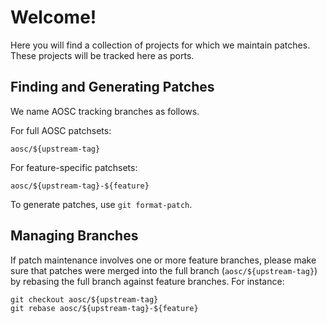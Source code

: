 Welcome!
====

Here you will find a collection of projects for which we maintain patches. These
projects will be tracked here as ports.

Finding and Generating Patches
----

We name AOSC tracking branches as follows.

For full AOSC patchsets:

```
aosc/${upstream-tag}
```

For feature-specific patchsets:

```
aosc/${upstream-tag}-${feature}
```

To generate patches, use `git format-patch`.

Managing Branches
----

If patch maintenance involves one or more feature branches, please make sure that patches were merged into the full branch (`aosc/${upstream-tag}`) by rebasing the full branch against feature branches. For instance:

```
git checkout aosc/${upstream-tag}
git rebase aosc/${upstream-tag}-${feature}
```
